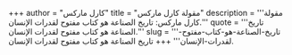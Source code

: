 +++
author = "كارل ماركس"
title = "مقولة كارل ماركس"
description = '''مقولة كارل ماركس: تاريخ الصناعة هو كتاب مفتوح لقدرات الإنسان.'''
quote = '''تاريخ الصناعة هو كتاب مفتوح لقدرات الإنسان.'''
slug = '''تاريخ-الصناعة-هو-كتاب-مفتوح-لقدرات-الإنسان'''
+++
تاريخ الصناعة هو كتاب مفتوح لقدرات الإنسان.
